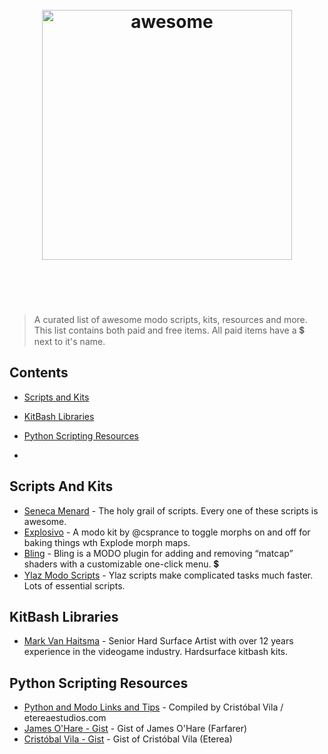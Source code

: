  <h1 align="center">
 	<br>
 	<img width="400" src="http://2011.igem.org/wiki/images/b/ba/Luxology.jpg" alt="awesome">
 	<br>
 	<br>
 	<br>
 </h1>
 
 > A curated list of awesome modo scripts, kits, resources and more. This list contains both paid and free items. 
 All paid items have a :heavy_dollar_sign: next to it's name.
 
 
## Contents
 - [Scripts and Kits](#scripts-and-kits) 
 - [KitBash Libraries](#kitbash-libraries)
 - [Python Scripting Resources](#python-scripting-resources)

-
## Scripts And Kits
- [Seneca Menard](http://www.indigosm.com/modoscripts.htm) - The holy grail of scripts. Every one of these scripts is awesome.
- [Explosivo](http://csprance.github.io/Explosivo/) - A modo kit by @csprance to toggle morphs on and off for baking things wth Explode morph maps.
- [Bling](http://www.mechanicalcolor.com/modo-kits/bling) - Bling is a MODO plugin for adding and removing “matcap” shaders with a customizable one-click menu. :heavy_dollar_sign:
- [Ylaz Modo Scripts](http://community.thefoundry.co.uk/asset/scripts/?mode=Profile&name=ylaz) - Ylaz scripts make complicated tasks much faster. Lots of essential scripts.
 
## KitBash Libraries
- [Mark Van Haitsma](https://gumroad.com/mvhaitsma) - Senior Hard Surface Artist with over 12 years experience in the videogame industry. Hardsurface kitbash kits.


## Python Scripting Resources
- [Python and Modo Links and Tips](http://www.etereaestudios.com/modoshare/tips_python_modo.html) - Compiled by Cristóbal Vila / etereaestudios.com
- [James O'Hare - Gist](https://gist.github.com/Farfarer) - Gist of James O'Hare (Farfarer)
- [Cristóbal Vila - Gist](https://gist.github.com/Eterea) - Gist of Cristóbal Vila (Eterea)
